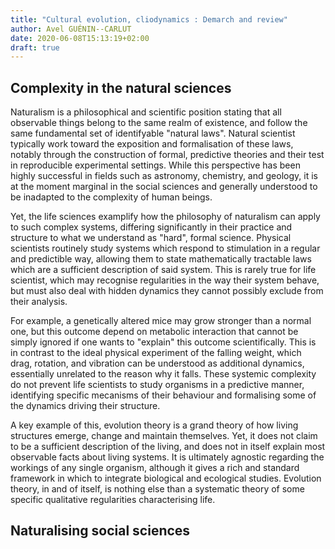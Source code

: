 ```yaml
---
title: "Cultural evolution, cliodynamics : Demarch and review"
author: Avel GUÉNIN--CARLUT
date: 2020-06-08T15:13:19+02:00
draft: true
---
```


## Complexity in the natural sciences

Naturalism is a philosophical and scientific position stating that all observable things belong to the same realm of existence, and follow the same fundamental set of identifyable "natural laws". Natural scientist typically work toward the exposition and formalisation of these laws, notably through the construction of formal, predictive theories and their test in reproducible experimental settings. While this perspective has been highly successful in fields such as astronomy, chemistry, and geology, it is at the moment marginal in the social sciences and generally understood to be inadapted to the complexity of human beings.

Yet, the life sciences examplify how the philosophy of naturalism can apply to such complex systems, differing significantly in their practice and structure to what we understand as "hard", formal science. Physical scientists routinely study systems which respond to stimulation in a regular and predictible way, allowing them to state mathematically tractable laws which are a sufficient description of said system. This is rarely true for life scientist, which may recognise regularities in the way their system behave, but must also deal with hidden dynamics they cannot possibly exclude from their analysis.

For example, a genetically altered mice may grow stronger than a normal one, but this outcome depend on metabolic interaction that cannot be simply ignored if one wants to "explain" this outcome scientifically. This is in contrast to the ideal physical experiment of the falling weight, which drag, rotation, and vibration can be understood as additional dynamics, essentially unrelated to the reason why it falls. These systemic complexity do not prevent life scientists to study organisms in a predictive manner, identifying specific mecanisms of their behaviour and formalising some of the dynamics driving their structure.

A key example of this, evolution theory is a grand theory of how living structures emerge, change and maintain themselves. Yet, it does not claim to be a sufficient description of the living, and does not in itself explain most observable facts about living systems. It is ultimately agnostic regarding the workings of any single organism, although it gives a rich and standard framework in which to integrate biological and ecological studies. Evolution theory, in and of itself, is nothing else than a systematic theory of some specific qualitative regularities characterising life.


## Naturalising social sciences
